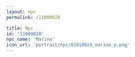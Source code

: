 ```yaml
---
layout: npc
permalink: /11000020

title: Npc
id: '11000020'
npc_name: 'Marina'
icon_url: 'portrait/npc/02010024_marina_p.png'
---
```

